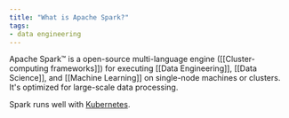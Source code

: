 ```yaml
---
title: "What is Apache Spark?"
tags:
- data engineering
---
```

Apache Spark™ is a open-source multi-language engine ([[Cluster-computing frameworks]]) for executing [[Data Engineering]], [[Data Science]], and [[Machine Learning]] on single-node machines or clusters. It's optimized for large-scale data processing.

Spark runs well with [Kubernetes](term/kubernetes.md).

